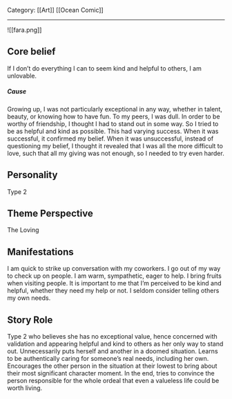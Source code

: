 Category: [[Art]] [[Ocean Comic]]
___
![[fara.png]]
## Core belief
If I don’t do everything I can to seem kind and helpful to others, I am unlovable. 
##### Cause
Growing up, I was not particularly exceptional in any way, whether in talent, beauty, or knowing how to have fun. To my peers, I was dull. In order to be worthy of friendship, I thought I had to stand out in some way. So I tried to be as helpful and kind as possible. This had varying success. When it was successful, it confirmed my belief. When it was unsuccessful, instead of questioning my belief, I thought it revealed that I was all the more difficult to love, such that all my giving was not enough, so I needed to try even harder. 
## Personality
Type 2
## Theme Perspective
The Loving
## Manifestations
I am quick to strike up conversation with my coworkers. I go out of my way to check up on people. I am warm, sympathetic, eager to help. I bring fruits when visiting people. It is important to me that I’m perceived to be kind and helpful, whether they need my help or not. I seldom consider telling others my own needs. 
## Story Role
Type 2 who believes she has no exceptional value, hence concerned with validation and appearing helpful and kind to others as her only way to stand out. Unnecessarily puts herself and another in a doomed situation. Learns to be authentically caring for someone’s real needs, including her own. Encourages the other person in the situation at their lowest to bring about their most significant character moment. In the end, tries to convince the person responsible for the whole ordeal that even a valueless life could be worth living. 